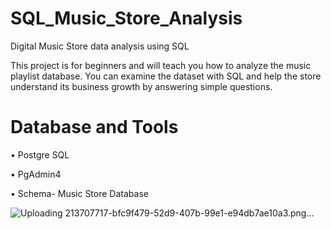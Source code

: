 # SQL_Music_Store_Analysis
Digital Music Store data analysis using SQL

This project is for beginners and will teach you how to analyze the music playlist database. You can examine the dataset with SQL and help the store understand its business growth by answering simple questions.

# Database and Tools

• Postgre SQL 

• PgAdmin4

• Schema- Music Store Database

![Uploading 213707717-bfc9f479-52d9-407b-99e1-e94db7ae10a3.png…]()

